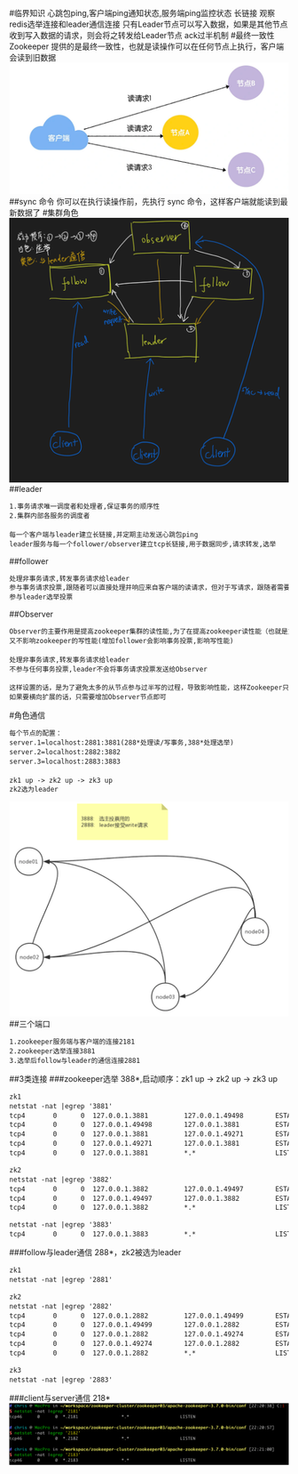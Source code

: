 #临界知识
心跳包ping,客户端ping通知状态,服务端ping监控状态
长链接
观察redis选举连接和leader通信连接
只有Leader节点可以写入数据，如果是其他节点收到写入数据的请求，则会将之转发给Leader节点
ack过半机制
#最终一致性
Zookeeper 提供的是最终一致性，也就是读操作可以在任何节点上执行，客户端会读到旧数据
![](.z_03_分布式_服务注册中心_02_zookeeper_01_CAP_最终一致性_主从模型_集群角色_角色通信_images/fc482ad6.png)
##sync 命令
你可以在执行读操作前，先执行 sync 命令，这样客户端就能读到最新数据了
#集群角色
![](.z_03_分布式_服务注册中心_02_zookeeper_01_CAP_主从模型_ZAB共识算法_集群角色_角色通信_images/f64581c1.png)
##leader
```asp
1.事务请求唯一调度者和处理者,保证事务的顺序性
2.集群内部各服务的调度者

每一个客户端与leader建立长链接,并定期主动发送心跳包ping
leader服务与每一个follower/observer建立tcp长链接,用于数据同步,请求转发,选举
```
##follower
```asp
处理非事务请求,转发事务请求给leader
参与事务请求投票,跟随者可以直接处理并响应来自客户端的读请求，但对于写请求，跟随者需要将它转发给领导者处理。
参与leader选举投票
```
##Observer
[](https://blog.csdn.net/lamfang/article/details/109039288)
```asp
Observer的主要作用是提高zookeeper集群的读性能,为了在提高zookeeper读性能（也就是支持更多的客户端连接）的同时
又不影响zookeeper的写性能(增加follower会影响事务投票,影响写性能)

处理非事务请求,转发事务请求给leader
不参与任何事务投票,leader不会将事务请求投票发送给Observer

这样设置的话，是为了避免太多的从节点参与过半写的过程，导致影响性能，这样Zookeeper只要使用一个几台机器的小集群就可以实现高性能了，
如果要横向扩展的话，只需要增加Observer节点即可
```
#角色通信
```asp
每个节点的配置：
server.1=localhost:2881:3881(288*处理读/写事务,388*处理选举)
server.2=localhost:2882:3882
server.3=localhost:2883:3883

zk1 up -> zk2 up -> zk3 up
zk2选为leader
```
![](.z_03_分布式_服务注册中心_02_zookeeper_01_CAP_主从模型_选举_集群角色_角色通信_images/727cf779.png)
##三个端口
```asp
1.zookeeper服务端与客户端的连接2181
2.zookeeper选举连接3881
3.选举后follow与leader的通信连接2881
```
##3类连接
###zookeeper选举
388*,启动顺序：zk1 up -> zk2 up -> zk3 up
```asp
zk1
netstat -nat |egrep '3881'
tcp4       0      0  127.0.0.1.3881         127.0.0.1.49498        ESTABLISHED
tcp4       0      0  127.0.0.1.49498        127.0.0.1.3881         ESTABLISHED
tcp4       0      0  127.0.0.1.3881         127.0.0.1.49271        ESTABLISHED
tcp4       0      0  127.0.0.1.49271        127.0.0.1.3881         ESTABLISHED
tcp4       0      0  127.0.0.1.3881         *.*                    LISTEN
```
```asp
zk2
netstat -nat |egrep '3882'
tcp4       0      0  127.0.0.1.3882         127.0.0.1.49497        ESTABLISHED
tcp4       0      0  127.0.0.1.49497        127.0.0.1.3882         ESTABLISHED
tcp4       0      0  127.0.0.1.3882         *.*                    LISTEN
```
```asp
netstat -nat |egrep '3883'
tcp4       0      0  127.0.0.1.3883         *.*                    LISTEN
```
###follow与leader通信
288*，zk2被选为leader
```asp
zk1
netstat -nat |egrep '2881'
```
```asp
zk2
netstat -nat |egrep '2882'
tcp4       0      0  127.0.0.1.2882         127.0.0.1.49499        ESTABLISHED
tcp4       0      0  127.0.0.1.49499        127.0.0.1.2882         ESTABLISHED
tcp4       0      0  127.0.0.1.2882         127.0.0.1.49274        ESTABLISHED
tcp4       0      0  127.0.0.1.49274        127.0.0.1.2882         ESTABLISHED
tcp4       0      0  127.0.0.1.2882         *.*                    LISTEN
```
```asp
zk3
netstat -nat |egrep '2883'
```
###client与server通信
218*
![](.z_03_分布式_服务注册中心_02_zookeeper_01_CAP_主从模型_选举_集群角色_角色通信_images/41d03afd.png)


